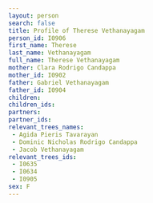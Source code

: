 ```yaml
---
layout: person
search: false
title: Profile of Therese Vethanayagam
person_id: I0906
first_name: Therese
last_name: Vethanayagam
full_name: Therese Vethanayagam
mother: Clara Rodrigo Candappa
mother_id: I0902
father: Gabriel Vethanayagam
father_id: I0904
children:
children_ids:
partners:
partner_ids:
relevant_trees_names:
 - Agida Pieris Tavarayan
 - Dominic Nicholas Rodrigo Candappa
 - Jacob Vethanayagam
relevant_trees_ids:
 - I0635
 - I0634
 - I0905
sex: F
---
```


